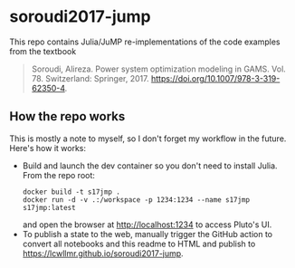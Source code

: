 # soroudi2017-jump

This repo contains Julia/JuMP re-implementations of the code examples from the textbook

> Soroudi, Alireza. Power system optimization modeling in GAMS. Vol. 78. Switzerland: Springer, 2017. <https://doi.org/10.1007/978-3-319-62350-4>.

## How the repo works

This is mostly a note to myself, so I don't forget my workflow in the future.
Here's how it works:

- Build and launch the dev container so you don't need to install Julia. From the repo root:
  ```
  docker build -t s17jmp .
  docker run -d -v .:/workspace -p 1234:1234 --name s17jmp s17jmp:latest
  ```
  and open the browser at <http://localhost:1234> to access Pluto's UI.
- To publish a state to the web, manually trigger the GitHub action to convert all notebooks and this readme to HTML and publish to <https://lcwllmr.github.io/soroudi2017-jump>.
